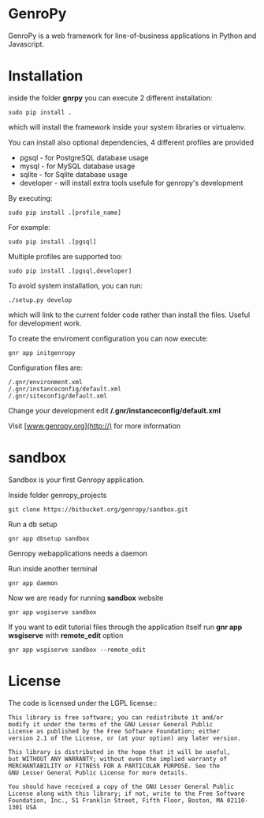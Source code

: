 GenroPy
=======

GenroPy is a web framework for line-of-business applications in Python and Javascript.

Installation
============

inside the folder **gnrpy** you can execute 2 different installation:

	sudo pip install .
	
which will install the framework inside your system libraries or virtualenv.

You can install also optional dependencies, 4 different profiles are provided

* pgsql - for PostgreSQL database usage
* mysql - for MySQL database usage
* sqlite - for Sqlite database usage
* developer - will install extra tools usefule for genropy's development

By executing:

	sudo pip install .[profile_name]
   
For example:

	sudo pip install .[pgsql]
	
Multiple profiles are supported too:

	sudo pip install .[pgsql,developer]
	

To avoid system installation, you can run:

	./setup.py develop
	
which will link to the current folder code rather than install the files. Useful for
development work.
	
To create the enviroment configuration you can now execute:

	gnr app initgenropy

Configuration files are: 

	/.gnr/environment.xml
	/.gnr/instanceconfig/default.xml
	/.gnr/siteconfig/default.xml

Change your development edit **/.gnr/instanceconfig/default.xml**


Visit [www.genropy.org](http://) for more information


sandbox
=======
Sandbox is your first Genropy application.

Inside folder genropy_projects 

	git clone https://bitbucket.org/genropy/sandbox.git

Run a db setup

    gnr app dbsetup sandbox

Genropy webapplications needs a daemon

Run inside another terminal

	gnr app daemon

Now we are ready for running **sandbox** website

	gnr app wsgiserve sandbox
	
If you want to edit tutorial files through the application itself run **gnr app wsgiserve** with **remote_edit** option

	gnr app wsgiserve sandbox --remote_edit
	

License
=======

The code is licensed under the LGPL license::
    
    This library is free software; you can redistribute it and/or
    modify it under the terms of the GNU Lesser General Public
    License as published by the Free Software Foundation; either
    version 2.1 of the License, or (at your option) any later version.
    
    This library is distributed in the hope that it will be useful,
    but WITHOUT ANY WARRANTY; without even the implied warranty of
    MERCHANTABILITY or FITNESS FOR A PARTICULAR PURPOSE. See the
    GNU Lesser General Public License for more details.
    
    You should have received a copy of the GNU Lesser General Public
    License along with this library; if not, write to the Free Software
    Foundation, Inc., 51 Franklin Street, Fifth Floor, Boston, MA 02110-1301 USA
